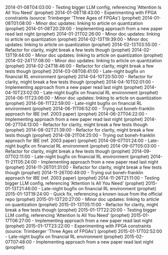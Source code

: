 2014-01-08T04:03:00 - Testing bigger LLM config, referencing 'Attention Is All You Need' (prophet)
2014-01-08T18:43:00 - Experimenting with FPGA constraints (source: Trimberger 'Three Ages of FPGAs') (prophet)
2014-01-08T01:08:00 - Minor doc updates: linking to article on quantization (prophet)
2014-01-08T20:29:00 - Implementing approach from a new paper read last night (prophet)
2014-01-21T02:26:00 - Minor doc updates: linking to article on quantization (prophet)
2014-02-13T19:39:00 - Minor doc updates: linking to article on quantization (prophet)
2014-02-13T03:55:00 - Refactor for clarity, might break a few tests though (prophet)
2014-02-13T19:44:00 - Minor doc updates: linking to article on quantization (prophet)
2014-02-24T17:08:00 - Minor doc updates: linking to article on quantization (prophet)
2014-02-24T18:46:00 - Refactor for clarity, might break a few tests though (prophet)
2014-03-08T08:41:00 - Late-night bugfix on financial RL environment (prophet)
2014-04-10T20:50:00 - Refactor for clarity, might break a few tests though (prophet)
2014-04-10T02:01:00 - Implementing approach from a new paper read last night (prophet)
2014-04-10T23:02:00 - Late-night bugfix on financial RL environment (prophet)
2014-06-11T23:06:00 - Minor doc updates: linking to article on quantization (prophet)
2014-06-11T22:59:00 - Late-night bugfix on financial RL environment (prophet)
2014-06-11T06:52:00 - Trying out boneh-franklin approach for IBE (ref. 2003 paper) (prophet)
2014-06-27T04:22:00 - Implementing approach from a new paper read last night (prophet)
2014-06-27T04:13:00 - Refactor for clarity, might break a few tests though (prophet)
2014-08-02T21:39:00 - Refactor for clarity, might break a few tests though (prophet)
2014-08-21T04:25:00 - Trying out boneh-franklin approach for IBE (ref. 2003 paper) (prophet)
2014-09-07T01:24:00 - Late-night bugfix on financial RL environment (prophet)
2014-09-07T05:03:00 - Refactor for clarity, might break a few tests though (prophet)
2014-09-07T02:11:00 - Late-night bugfix on financial RL environment (prophet)
2014-11-21T05:24:00 - Implementing approach from a new paper read last night (prophet)
2014-11-26T01:31:00 - Refactor for clarity, might break a few tests though (prophet)
2014-11-26T00:49:00 - Trying out boneh-franklin approach for IBE (ref. 2003 paper) (prophet)
2014-11-26T21:11:00 - Testing bigger LLM config, referencing 'Attention Is All You Need' (prophet)
2015-01-13T21:46:00 - Late-night bugfix on financial RL environment (prophet)
2015-01-13T19:24:00 - Quick fix, referencing a known issue from the official repo (prophet)
2015-01-13T20:27:00 - Minor doc updates: linking to article on quantization (prophet)
2015-01-13T05:11:00 - Refactor for clarity, might break a few tests though (prophet)
2015-01-17T22:20:00 - Testing bigger LLM config, referencing 'Attention Is All You Need' (prophet)
2015-01-17T06:27:00 - Implementing approach from a new paper read last night (prophet)
2015-01-17T23:22:00 - Experimenting with FPGA constraints (source: Trimberger 'Three Ages of FPGAs') (prophet)
2015-01-17T02:52:00 - Late-night bugfix on financial RL environment (prophet)
2015-02-07T07:48:00 - Implementing approach from a new paper read last night (prophet)
